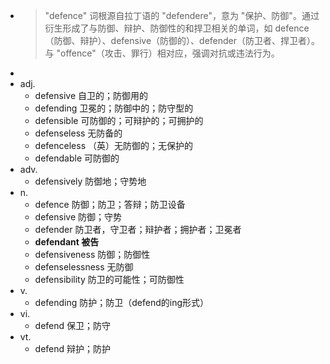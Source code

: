- >"defence" 词根源自拉丁语的 "defendere"，意为 "保护、防御"。通过衍生形成了与防御、辩护、防御性的和捍卫相关的单词，如 defence（防御、辩护）、defensive（防御的）、defender（防卫者、捍卫者）。与 "offence"（攻击、罪行）相对应，强调对抗或违法行为。
-
- adj.
	- defensive 自卫的；防御用的
	- defending 卫冕的；防御中的；防守型的
	- defensible 可防御的；可辩护的；可拥护的
	- defenseless 无防备的
	- defenceless （英）无防御的；无保护的
	- defendable 可防御的
- adv.
	- defensively 防御地；守势地
- n.
	- defence 防御；防卫；答辩；防卫设备
	- defensive 防御；守势
	- defender 防卫者，守卫者；辩护者；拥护者；卫冕者
	- **defendant 被告**
	- defensiveness 防御；防御性
	- defenselessness 无防御
	- defensibility 防卫的可能性；可防御性
- v.
	- defending 防护；防卫（defend的ing形式）
- vi.
	- defend 保卫；防守
- vt.
	- defend 辩护；防护